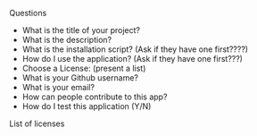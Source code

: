 Questions

- What is the title of your project?
- What is the description?
- What is the installation script? (Ask if they have one first????)
- How do I use the application? (Ask if they have one first???)
- Choose a License: (present a list)
- What is your Github username?
- What is your email?
- How can people contribute to this app?
- How do I test this application (Y/N)

List of licenses
